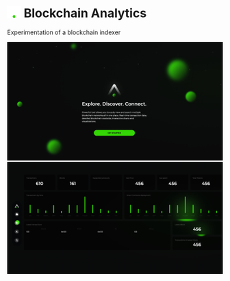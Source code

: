 # <img src="https://raw.githubusercontent.com/Block-Analytics/frontend/master/public/favicon.png" width="32" > Blockchain Analytics

Experimentation of a blockchain indexer

<img src="https://raw.githubusercontent.com/Block-Analytics/frontend/master/scr1.png">
<img src="https://raw.githubusercontent.com/Block-Analytics/frontend/master/scr2.png">